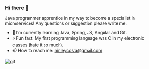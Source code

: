 ### Hi there 👋

Java programmer apprentice in my way to become a specialist in microservices!
Any questions or suggestion please write me.

<!--
**nirlleycosta/nirlleypaixao** is a ✨ _special_ ✨ repository because its `README.md` (this file) appears on your GitHub profile.

Here are some ideas to get you started:

- 🔭 I’m currently working on ...
- 🌱 I’m currently learning...
- 👯 I’m looking to collaborate on ...
- 🤔 I’m looking for help with ...
- 💬 Ask me about ...
- 📫 How to reach me: ...
- 😄 Pronouns: ...
- ⚡ Fun fact: ...
-->
- 🌱 I’m currently learning Java, Spring, JS, Angular and Git. 
- ⚡ Fun fact: My first programming language was C in my electronic classes (hate it so much). 
- 📫 How to reach me: nirlleycosta@gmail.com  



![gif](https://user-images.githubusercontent.com/29152631/180100347-8ca4004f-779c-4cd1-9492-b891854bf1f9.gif)
